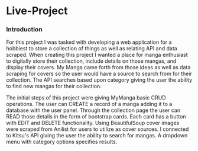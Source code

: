 # Live-Project
<h3> Introduction</h3>
<p> For this project I was tasked with developing a web application for a hobbiest to store a collection of things as well as relating API and data scraped. When creating this project I wanted a place for manga enthusiast to digitally store their collection, include details on those mangas, and display their covers. My Manga came forth from those ideas as well as data scraping for covers so the user would have a source to search from for their collection. The API searches based upon category giving the user the ability to find new mangas for their collection.

The initial steps of this project were giving MyManga basic CRUD operations. The user can CREATE a record of a manga adding it to a database with the user panel. Through the collection page the user can READ those details in the form of bootstrap cards. Each card has a button with EDIT and DELETE functionality. Using BeautifulSoup cover images were scraped from Anilist for users to utilize as cover sources. I connected to Kitsu's API giving the user the ability to search for mangas. A dropdown menu with category options specifies results.
